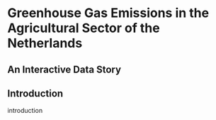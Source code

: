 # Greenhouse Gas Emissions in the Agricultural Sector of the Netherlands
## An Interactive Data Story


## Introduction
introduction
